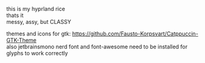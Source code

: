 this is my hyprland rice  
thats it  
messy, assy, but CLASSY  

themes and icons for gtk: https://github.com/Fausto-Korpsvart/Catppuccin-GTK-Theme  
also jetbrainsmono nerd font and font-awesome need to be installed for glyphs to work correctly
